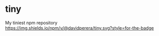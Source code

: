 # tiny
My tiniest npm repository
https://img.shields.io/npm/v/@davidperera/tiny.svg?style=for-the-badge

